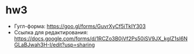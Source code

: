 # hw3
+ Гугл-форма: https://goo.gl/forms/GuvrXyCf5iTkIY303
+ Ссылка для редактирования: https://docs.google.com/forms/d/1RCZo3B0jVf2Ps50iSV9JX_kgIZ1sI6NGLaBJwah3H-I/edit?usp=sharing
